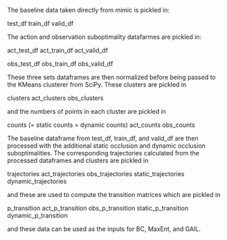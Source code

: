 The baseline data taken directly from mimic is pickled in:

test_df
train_df
valid_df

The action and observation suboptimality datafarmes are pickled in:

act_test_df
act_train_df
act_valid_df

obs_test_df
obs_train_df
obs_valid_df

These three sets dataframes are then normalized before being passed to the KMeans clusterer from SciPy. These clusters are pickled in

clusters
act_clusters
obs_clusters

and the numbers of points in each cluster are pickled in

counts (= static counts = dynamic counts)
act_counts
obs_counts

The baseline dataframe from test_df, train_df, and valid_df are then processed with the additional static occlusion and dynamic occlusion suboptimalities. The corresponding trajectories calculated from the processed dataframes and clusters are pickled in

trajectories
act_trajectories
obs_trajectories
static_trajectories
dynamic_trajectories

and these are used to compute the transition matrices which are pickled in

p_transition
act_p_transition
obs_p_transition
static_p_transition
dynamic_p_transition

and these data can be used as the inputs for BC, MaxEnt, and GAIL.

